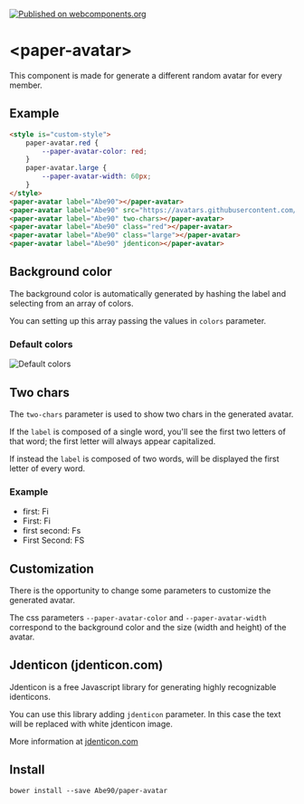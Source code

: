[![Published on webcomponents.org](https://img.shields.io/badge/webcomponents.org-published-blue.svg)](https://www.webcomponents.org/element/Abe90/paper-avatar)

# \<paper-avatar\>

This component is made for generate a different random avatar for every member.

## Example

<!--
```
<custom-element-demo>
  <template>
    <link rel="import" href="paper-avatar.html">
    <next-code-block></next-code-block>
  </template>
</custom-element-demo>
```
-->
```html
<style is="custom-style">
	paper-avatar.red {
		--paper-avatar-color: red;
	}
	paper-avatar.large {
		--paper-avatar-width: 60px;
	}
</style>
<paper-avatar label="Abe90"></paper-avatar>
<paper-avatar label="Abe90" src="https://avatars.githubusercontent.com/u/4205629"></paper-avatar>
<paper-avatar label="Abe90" two-chars></paper-avatar>
<paper-avatar label="Abe90" class="red"></paper-avatar>
<paper-avatar label="Abe90" class="large"></paper-avatar>
<paper-avatar label="Abe90" jdenticon></paper-avatar>
```


## Background color
The background color is automatically generated by hashing the label and selecting from an array of colors.

You can setting up this array passing the values in `colors` parameter.

### Default colors

![Default colors](/demo/colors-min.png?raw=true)

## Two chars
The `two-chars` parameter is used to show two chars in the generated avatar.

If the `label` is composed of a single word, you'll see the first two letters of that word; the first letter will always appear capitalized.

If instead the `label` is composed of two words, will be displayed the first letter of every word.

### Example
- first: Fi
- First: Fi
- first second: Fs
- First Second: FS



## Customization
There is the opportunity to change some parameters to customize the generated avatar.

The css parameters `--paper-avatar-color` and `--paper-avatar-width` correspond to the background color and the size (width and height) of the avatar.



## Jdenticon (jdenticon.com)
Jdenticon is a free Javascript library for generating highly recognizable identicons.

You can use this library adding `jdenticon` parameter.
In this case the text will be replaced with white jdenticon image.

More information at [jdenticon.com](https://www.jdenticon.com/)



## Install

```
bower install --save Abe90/paper-avatar
```
